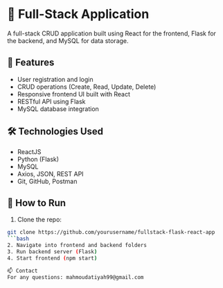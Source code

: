 # 🧩 Full-Stack Application

A full-stack CRUD application built using React for the frontend, Flask for the backend, and MySQL for data storage.

## 🚀 Features
- User registration and login
- CRUD operations (Create, Read, Update, Delete)
- Responsive frontend UI built with React
- RESTful API using Flask
- MySQL database integration

## 🛠️ Technologies Used
- ReactJS
- Python (Flask)
- MySQL
- Axios, JSON, REST API
- Git, GitHub, Postman

## 🧪 How to Run
1. Clone the repo:
```bash
git clone https://github.com/yourusername/fullstack-flask-react-app
```bash
2. Navigate into frontend and backend folders
3. Run backend server (Flask)
4. Start frontend (npm start)

📫 Contact
For any questions: mahmoudatiyah99@gmail.com

